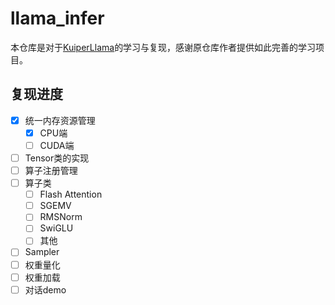 # llama_infer
本仓库是对于[KuiperLlama](https://github.com/zjhellofss/KuiperLLama)的学习与复现，感谢原仓库作者提供如此完善的学习项目。

## 复现进度
- [x] 统一内存资源管理
  - [x] CPU端
  - [ ] CUDA端
- [ ] Tensor类的实现
- [ ] 算子注册管理
- [ ] 算子类
  - [ ] Flash Attention
  - [ ] SGEMV
  - [ ] RMSNorm
  - [ ] SwiGLU
  - [ ] 其他
- [ ] Sampler
- [ ] 权重量化
- [ ] 权重加载
- [ ] 对话demo